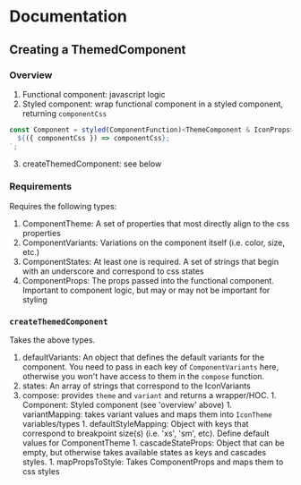# Documentation

## Creating a ThemedComponent

### Overview

1. Functional component: javascript logic
2. Styled component: wrap functional component in a styled component, returning `componentCss`

  ``` js
  const Component = styled(ComponentFunction)<ThemeComponent & IconProps>`
    ${({ componentCss }) => componentCss};
  `;
  ```

3. createThemedComponent: see below

### Requirements

Requires the following types:

 1. ComponentTheme: A set of properties that most directly align to the css properties
 1. ComponentVariants: Variations on the component itself (i.e. color, size, etc.)
 1. ComponentStates: At least one is required. A set of strings that begin with an underscore and correspond to css states
 1. ComponentProps: The props passed into the functional component. Important to component logic, but may or may not be important for styling

### `createThemedComponent`

Takes the above types.

  1. defaultVariants: An object that defines the default variants for the component. You need to pass in each key of `ComponentVariants` here, otherwise you won't have access to them in the `compose` function.
  2. states: An array of strings that correspond to the IconVariants
  3. compose: provides `theme` and `variant` and returns a wrapper/HOC.
    1. Component: Styled component (see 'overview' above)
    1. variantMapping: takes variant values and maps them into `IconTheme` variables/types
    1. defaultStyleMapping: Object with keys that correspond to breakpoint size(s) (i.e. 'xs', 'sm', etc). Define default values for ComponentTheme
    1. cascadeStateProps: Object that can be empty, but otherwise takes available states as keys and cascades styles.
    1. mapPropsToStyle: Takes ComponentProps and maps them to css styles
